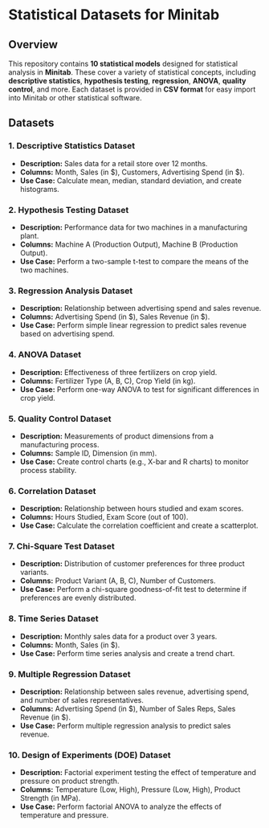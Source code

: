 # Statistical Datasets for Minitab

## Overview
This repository contains **10 statistical models** designed for statistical analysis in **Minitab**. These  cover a variety of statistical concepts, including **descriptive statistics**, **hypothesis testing**, **regression**, **ANOVA**, **quality control**, and more. Each dataset is provided in **CSV format** for easy import into Minitab or other statistical software.

## Datasets

### 1. Descriptive Statistics Dataset
- **Description:** Sales data for a retail store over 12 months.
- **Columns:** Month, Sales (in $), Customers, Advertising Spend (in $).
- **Use Case:** Calculate mean, median, standard deviation, and create histograms.

### 2. Hypothesis Testing Dataset
- **Description:** Performance data for two machines in a manufacturing plant.
- **Columns:** Machine A (Production Output), Machine B (Production Output).
- **Use Case:** Perform a two-sample t-test to compare the means of the two machines.

### 3. Regression Analysis Dataset
- **Description:** Relationship between advertising spend and sales revenue.
- **Columns:** Advertising Spend (in $), Sales Revenue (in $).
- **Use Case:** Perform simple linear regression to predict sales revenue based on advertising spend.

### 4. ANOVA Dataset
- **Description:** Effectiveness of three fertilizers on crop yield.
- **Columns:** Fertilizer Type (A, B, C), Crop Yield (in kg).
- **Use Case:** Perform one-way ANOVA to test for significant differences in crop yield.

### 5. Quality Control Dataset
- **Description:** Measurements of product dimensions from a manufacturing process.
- **Columns:** Sample ID, Dimension (in mm).
- **Use Case:** Create control charts (e.g., X-bar and R charts) to monitor process stability.

### 6. Correlation Dataset
- **Description:** Relationship between hours studied and exam scores.
- **Columns:** Hours Studied, Exam Score (out of 100).
- **Use Case:** Calculate the correlation coefficient and create a scatterplot.

### 7. Chi-Square Test Dataset
- **Description:** Distribution of customer preferences for three product variants.
- **Columns:** Product Variant (A, B, C), Number of Customers.
- **Use Case:** Perform a chi-square goodness-of-fit test to determine if preferences are evenly distributed.

### 8. Time Series Dataset
- **Description:** Monthly sales data for a product over 3 years.
- **Columns:** Month, Sales (in $).
- **Use Case:** Perform time series analysis and create a trend chart.

### 9. Multiple Regression Dataset
- **Description:** Relationship between sales revenue, advertising spend, and number of sales representatives.
- **Columns:** Advertising Spend (in $), Number of Sales Reps, Sales Revenue (in $).
- **Use Case:** Perform multiple regression analysis to predict sales revenue.

### 10. Design of Experiments (DOE) Dataset
- **Description:** Factorial experiment testing the effect of temperature and pressure on product strength.
- **Columns:** Temperature (Low, High), Pressure (Low, High), Product Strength (in MPa).
- **Use Case:** Perform factorial ANOVA to analyze the effects of temperature and pressure.
